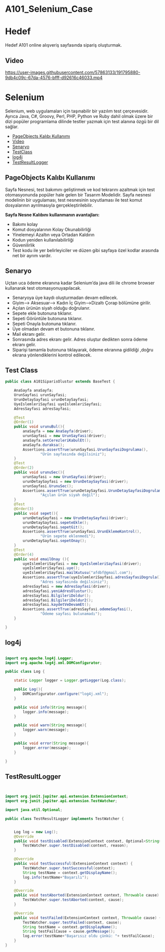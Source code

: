 # A101_Selenium_Case
# Hedef
Hedef A101 online alışveriş sayfasında sipariş oluşturmak.

## Video

https://user-images.githubusercontent.com/57863133/191795880-9db4c09c-67da-4576-bfff-d92616c46033.mp4


# Selenium



Selenium, web uygulamaları için taşınabilir bir yazılım test çerçevesidir. Ayrıca Java, C#, Groovy, Perl, PHP, Python ve Ruby dahil olmak üzere bir dizi popüler programlama dilinde testler yazmak için test alanına özgü bir dil sağlar.

  * [PageObjects Kalıbı Kullanımı](#use-pageobjects-pattern)
  * [Video](#Video)
  * [Senaryo](#Senaryo)
  * [TestClass](#TesClass)
  * [log4j](#log4j)
  * [TestResultLogger](#TestResultLogger)
  
 
## PageObjects Kalıbı Kullanımı

Sayfa Nesnesi, test bakımını geliştirmek ve kod tekrarını azaltmak için test otomasyonunda popüler hale gelen bir Tasarım Modelidir. Sayfa nesnesi modelinin bir uygulaması, test nesnesinin soyutlaması ile test komut dosyalarının ayrılmasıyla gerçekleştirilebilir.

**Sayfa Nesne Kalıbını kullanmanın avantajları:**
* Bakımı kolay
* Komut dosyalarının Kolay Okunabilirliği
* Yinelemeyi Azaltın veya Ortadan Kaldırın
* Kodun yeniden kullanılabilirliği
* Güvenilirlik
* Test kodu ile yer belirleyiciler ve düzen gibi sayfaya özel kodlar arasında net bir ayrım vardır.

## Senaryo
Uçtan uca ödeme ekranına kadar Selenium’da java dili ile chrome browser kullanarak test otomasyonuyapılacak.

- Senaryoya üye kaydı oluşturmadan devam edilecek.
- Giyim--> Aksesuar--> Kadın İç Giyim-->Dizaltı Çorap bölümüne girilir.
- Açılan ürünün siyah olduğu doğrulanır.
- Sepete ekle butonuna tıklanır.
- Sepeti Görüntüle butonuna tıklanır.
- Sepeti Onayla butonuna tıklanır.
- Üye olmadan devam et butonuna tıklanır.
- Mail ekranı gelir.
- Sonrasında adres ekranı gelir. Adres oluştur dedikten sonra ödeme ekranı gelir.
- Siparişi tamamla butonuna tıklayarak, ödeme ekranına gidildiği ,doğru ekrana yönlendiklerini kontrol edilecek.


## Test Class

```java
public class A101SiparisOlustur extends BaseTest {

    AnaSayfa anaSayfa;
    UrunSayfasi urunSayfasi;
    UrunDetaySayfasi urunDetaySayfasi;
    UyeIslemleriSayfasi uyeIslemleriSayfasi;
    AdresSayfasi adresSayfasi;

    @Test
    @Order(1)
    public void urunuBul(){
        anaSayfa = new AnaSayfa(driver);
        urunSayfasi = new UrunSayfasi(driver);
        anaSayfa.setCerezleriKabulEt();
        anaSayfa.duraksa();
        Assertions.assertTrue(urunSayfasi.UrunSayfasiDogrulama(),
                "Ürün sayfasında değilsiniz");
    }
    @Test
    @Order(2)
    public void urunuSec(){
        urunSayfasi = new UrunSayfasi(driver);
        urunDetaySayfasi = new UrunDetaySayfasi(driver);
        urunSayfasi.UrunuSec();
        Assertions.assertTrue(urunDetaySayfasi.UrunDetaySayfasiDogrulama(),
                "Açılan ürün siyah değil");
    }
    @Test
    @Order(3)
    public void sepet(){
        urunDetaySayfasi = new UrunDetaySayfasi(driver);
        urunDetaySayfasi.sepeteEkle();
        urunDetaySayfasi.sepetGit();
        Assertions.assertTrue(urunSayfasi.UrunEklemeKontrol(),
                "Ürün sepete eklenmedi");
        urunDetaySayfasi.sepetOnay();
    }
    @Test
    @Order(4)
    public void emailOnay (){
        uyeIslemleriSayfasi = new UyeIslemleriSayfasi(driver);
        uyeIslemleriSayfasi.uye();
        uyeIslemleriSayfasi.mailKutusu("afdbf@gmail.com");
        Assertions.assertTrue(uyeIslemleriSayfasi.adresSayfasiDogrula(),
                "Adres sayfasında değilsiniz");
        adresSayfasi = new AdresSayfasi(driver);
        adresSayfasi.yeniAdresOlustur();
        adresSayfasi.BilgileriDoldur();
        adresSayfasi.BilgileriDoldur2();
        adresSayfasi.kaydetVeDevamEt();
        Assertions.assertTrue(adresSayfasi.odemeSayfasi(),
                "Ödeme sayfası bulunamadı");
    }

}
```


## log4j

```java

import org.apache.log4j.Logger;
import org.apache.log4j.xml.DOMConfigurator;

public class Log {

    static Logger logger = Logger.getLogger(Log.class);

    public Log(){
        DOMConfigurator.configure("log4j.xml");
    }

    public void info(String message){
        logger.info(message);
    }

    public void warn(String message){
        logger.warn(message);
    }

    public void error(String message){
        logger.error(message);
    }

}
```

## TestResultLogger


```java


import org.junit.jupiter.api.extension.ExtensionContext;
import org.junit.jupiter.api.extension.TestWatcher;

import java.util.Optional;

public class TestResultLogger implements TestWatcher {


    Log log = new Log();
    @Override
    public void testDisabled(ExtensionContext context, Optional<String> reason) {
        TestWatcher.super.testDisabled(context, reason);
    }

    @Override
    public void testSuccessful(ExtensionContext context) {
        TestWatcher.super.testSuccessful(context);
        String testName = context.getDisplayName();
        log.info(testName+"Başarılı");
    }

    @Override
    public void testAborted(ExtensionContext context, Throwable cause) {
        TestWatcher.super.testAborted(context, cause);
    }

    @Override
    public void testFailed(ExtensionContext context, Throwable cause) {
        TestWatcher.super.testFailed(context, cause);
        String testName = context.getDisplayName();
        String testFailCause = cause.getMessage();
        log.error(testName+"Başarısız oldu çünkü: "+ testFailCause);
    }
}

```
